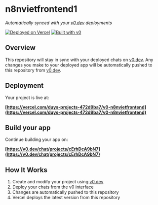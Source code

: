 # n8nvietfrontend1

*Automatically synced with your [v0.dev](https://v0.dev) deployments*

[![Deployed on Vercel](https://img.shields.io/badge/Deployed%20on-Vercel-black?style=for-the-badge&logo=vercel)](https://vercel.com/duys-projects-472d9ba7/v0-n8nvietfrontend)
[![Built with v0](https://img.shields.io/badge/Built%20with-v0.dev-black?style=for-the-badge)](https://v0.dev/chat/projects/cErhDcA9bN7)

## Overview

This repository will stay in sync with your deployed chats on [v0.dev](https://v0.dev).
Any changes you make to your deployed app will be automatically pushed to this repository from [v0.dev](https://v0.dev).

## Deployment

Your project is live at:

**[https://vercel.com/duys-projects-472d9ba7/v0-n8nvietfrontend](https://vercel.com/duys-projects-472d9ba7/v0-n8nvietfrontend)**

## Build your app

Continue building your app on:

**[https://v0.dev/chat/projects/cErhDcA9bN7](https://v0.dev/chat/projects/cErhDcA9bN7)**

## How It Works

1. Create and modify your project using [v0.dev](https://v0.dev)
2. Deploy your chats from the v0 interface
3. Changes are automatically pushed to this repository
4. Vercel deploys the latest version from this repository
